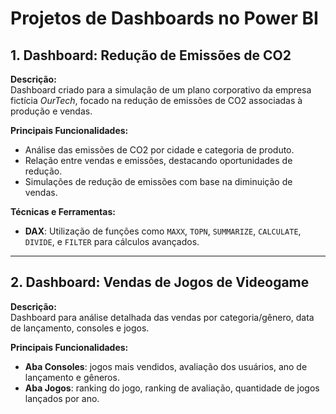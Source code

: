 # Projetos de Dashboards no Power BI

## 1. Dashboard: Redução de Emissões de CO2

**Descrição:**  
Dashboard criado para a simulação de um plano corporativo da empresa fictícia *OurTech*, focado na redução de emissões de CO2 associadas à produção e vendas.

**Principais Funcionalidades:**  
- Análise das emissões de CO2 por cidade e categoria de produto.
- Relação entre vendas e emissões, destacando oportunidades de redução.
- Simulações de redução de emissões com base na diminuição de vendas.

**Técnicas e Ferramentas:**  
- **DAX**: Utilização de funções como `MAXX`, `TOPN`, `SUMMARIZE`, `CALCULATE`, `DIVIDE`, e `FILTER` para cálculos avançados.

---

## 2. Dashboard: Vendas de Jogos de Videogame

**Descrição:**  
Dashboard para análise detalhada das vendas por categoria/gênero, data de lançamento, consoles e jogos.

**Principais Funcionalidades:**  
- **Aba Consoles**: jogos mais vendidos, avaliação dos usuários, ano de lançamento e gêneros.
- **Aba Jogos**: ranking do jogo, ranking de avaliação, quantidade de jogos lançados por ano.
